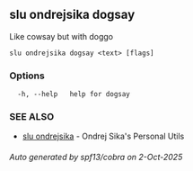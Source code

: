 ## slu ondrejsika dogsay

Like cowsay but with doggo

```
slu ondrejsika dogsay <text> [flags]
```

### Options

```
  -h, --help   help for dogsay
```

### SEE ALSO

* [slu ondrejsika](slu_ondrejsika.md)	 - Ondrej Sika's Personal Utils

###### Auto generated by spf13/cobra on 2-Oct-2025
